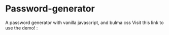# Password-generator
A password generator with vanilla javascript, and bulma css
Visit this link to use the demo! : 
